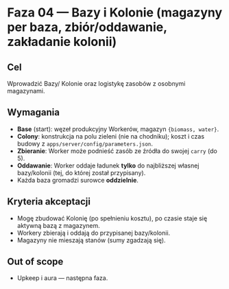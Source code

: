 # Faza 04 — Bazy i Kolonie (magazyny per baza, zbiór/oddawanie, zakładanie kolonii)

## Cel
Wprowadzić Bazy/ Kolonie oraz logistykę zasobów z osobnymi magazynami.

## Wymagania
- **Base** (start): węzeł produkcyjny Workerów, magazyn `{biomass, water}`.
- **Colony**: konstrukcja na polu zieleni (nie na chodniku); koszt i czas budowy z `apps/server/config/parameters.json`.
- **Zbieranie**: Worker może podnieść zasób ze źródła do swojej `carry` (do 5).
- **Oddawanie**: Worker oddaje ładunek **tylko** do najbliższej własnej bazy/kolonii (tej, do której został przypisany).
- Każda baza gromadzi surowce **oddzielnie**.

## Kryteria akceptacji
- Mogę zbudować Kolonię (po spełnieniu kosztu), po czasie staje się aktywną bazą z magazynem.
- Workery zbierają i oddają do przypisanej bazy/kolonii.
- Magazyny nie mieszają stanów (sumy zgadzają się).

## Out of scope
- Upkeep i aura — następna faza.
